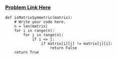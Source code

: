 ### [Problem Link Here](https://www.codingninjas.com/codestudio/guided-paths/data-structures-algorithms/content/118821/offering/1381899)

```
def isMatrixSymmetric(matrix):
    # Write your code here.  
    n = len(matrix)
    for i in range(n):
        for j in range(n):
            if i <= j:
                if matrix[i][j] != matrix[j][i]:
                    return False
    return True
```
